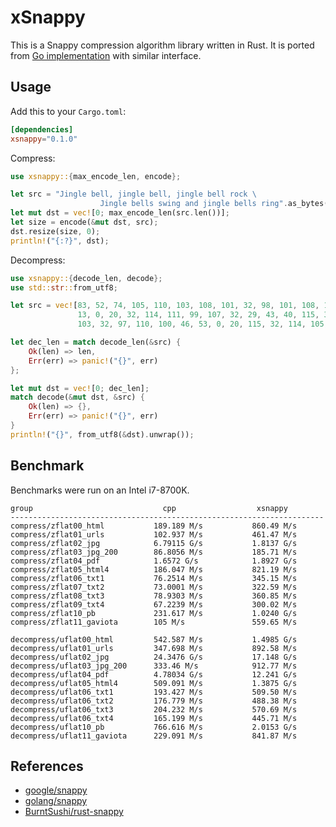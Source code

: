 # xSnappy
This is a Snappy compression algorithm library written in Rust. It is ported from [Go implementation](https://github.com/golang/snappy) with similar interface. 

## Usage
Add this to your `Cargo.toml`:
```toml
[dependencies]
xsnappy="0.1.0"
```
Compress:
```rust
use xsnappy::{max_encode_len, encode};

let src = "Jingle bell, jingle bell, jingle bell rock \
                    Jingle bells swing and jingle bells ring".as_bytes();
let mut dst = vec![0; max_encode_len(src.len())];
let size = encode(&mut dst, src);
dst.resize(size, 0);
println!("{:?}", dst);
```
Decompress:
```rust
use xsnappy::{decode_len, decode};
use std::str::from_utf8;

let src = vec![83, 52, 74, 105, 110, 103, 108, 101, 32, 98, 101, 108, 108, 44, 32, 106, 90,
               13, 0, 20, 32, 114, 111, 99, 107, 32, 29, 43, 40, 115, 32, 115, 119, 105, 110,
               103, 32, 97, 110, 100, 46, 53, 0, 20, 115, 32, 114, 105, 110, 103];

let dec_len = match decode_len(&src) {
    Ok(len) => len,
    Err(err) => panic!("{}", err)
};

let mut dst = vec![0; dec_len];
match decode(&mut dst, &src) {
    Ok(len) => {},
    Err(err) => panic!("{}", err)
}
println!("{}", from_utf8(&dst).unwrap());
```

## Benchmark
Benchmarks were run on an Intel i7-8700K.
```
group                             cpp                  xsnappy
----------------------------------------------------------------------
compress/zflat00_html           189.189 M/s           860.49 M/s
compress/zflat01_urls           102.937 M/s           461.47 M/s
compress/zflat02_jpg            6.79115 G/s           1.8137 G/s
compress/zflat03_jpg_200        86.8056 M/s           185.71 M/s
compress/zflat04_pdf            1.6572 G/s            1.8927 G/s
compress/zflat05_html4          186.047 M/s           821.19 M/s
compress/zflat06_txt1           76.2514 M/s           345.15 M/s
compress/zflat07_txt2           73.0001 M/s           322.59 M/s
compress/zflat08_txt3           78.9303 M/s           360.85 M/s
compress/zflat09_txt4           67.2239 M/s           300.02 M/s
compress/zflat10_pb             231.617 M/s           1.0240 G/s
compress/zflat11_gaviota        105 M/s               559.65 M/s

decompress/uflat00_html         542.587 M/s           1.4985 G/s
decompress/uflat01_urls         347.698 M/s           892.58 M/s
decompress/uflat02_jpg          24.3476 G/s           17.148 G/s
decompress/uflat03_jpg_200      333.46 M/s            912.77 M/s
decompress/uflat04_pdf          4.78034 G/s           12.241 G/s
decompress/uflat05_html4        509.091 M/s           1.3875 G/s
decompress/uflat06_txt1         193.427 M/s           509.50 M/s
decompress/uflat06_txt2         176.779 M/s           488.38 M/s
decompress/uflat06_txt3         204.232 M/s           570.69 M/s
decompress/uflat06_txt4         165.199 M/s           445.71 M/s
decompress/uflat10_pb           766.616 M/s           2.0153 G/s
decompress/uflat11_gaviota      229.091 M/s           841.87 M/s
```

## References
- [google/snappy](https://github.com/google/snappy)
- [golang/snappy](https://github.com/golang/snappy)
- [BurntSushi/rust-snappy](https://github.com/BurntSushi/rust-snappy)
